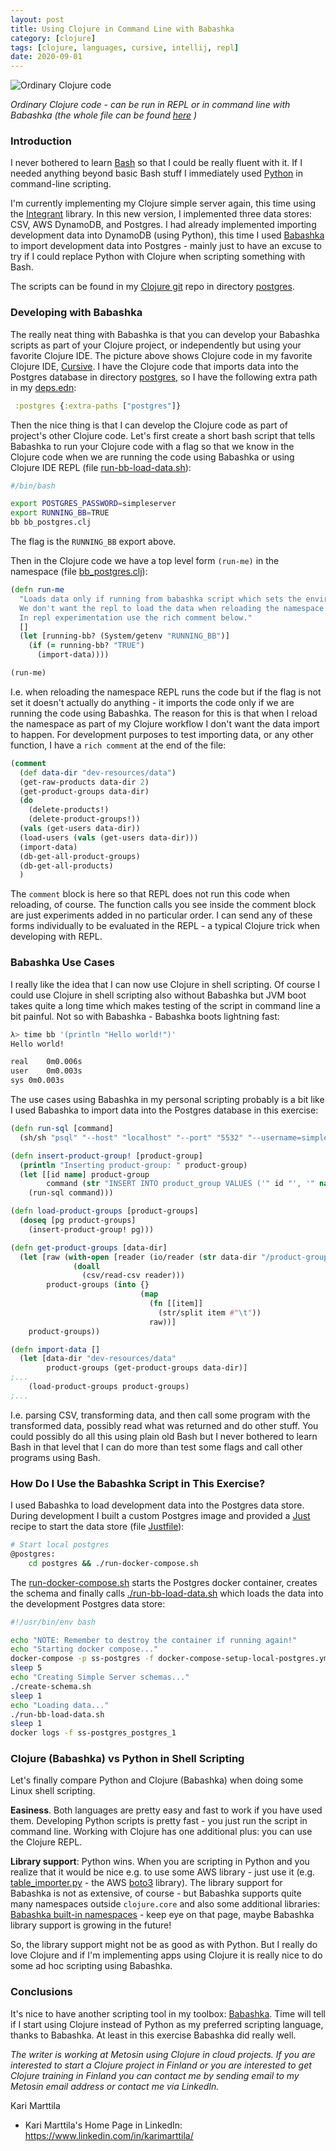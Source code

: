 ```yaml
---
layout: post
title: Using Clojure in Command Line with Babashka
category: [clojure]
tags: [clojure, languages, cursive, intellij, repl]
date: 2020-09-01
---
```


![Ordinary Clojure code](/img/2020-09-01-using-clojure-in-command-line-with-babashka_img_1.png)

*Ordinary Clojure code - can be run in REPL or in command line with Babashka (the whole file can be found [here](https://github.com/karimarttila/clojure/blob/master/webstore-demo/integrant-simple-server/postgres/bb_postgres.clj) )*


### Introduction

I never bothered to learn [Bash](https://en.wikipedia.org/wiki/Bash_(Unix_shell)) so that I could be really fluent with it. If I needed anything beyond basic Bash stuff I immediately used [Python](https://www.python.org/) in command-line scripting.

I'm currently implementing my Clojure simple server again, this time using the [Integrant](https://github.com/weavejester/integrant) library. In this new version, I implemented three data stores: CSV, AWS DynamoDB, and Postgres. I had already implemented importing development data into DynamoDB (using Python), this time I used [Babashka](https://github.com/borkdude/Babashka) to import development data into Postgres - mainly just to have an excuse to try if I could replace Python with Clojure when scripting something with Bash.

The scripts can be found in my [Clojure git](https://github.com/karimarttila/clojure) repo in directory [postgres](https://github.com/karimarttila/clojure/tree/master/webstore-demo/integrant-simple-server/postgres).


### Developing with Babashka

The really neat thing with Babashka is that you can develop your Babashka scripts as part of your Clojure project, or independently but using your favorite Clojure IDE. The picture above shows Clojure code in my favorite Clojure IDE, [Cursive](https://cursive-ide.com/). I have the Clojure code that imports data into the Postgres database in directory [postgres](https://github.com/karimarttila/clojure/tree/master/webstore-demo/integrant-simple-server/postgres), so I have the following extra path in my [deps.edn](https://github.com/karimarttila/clojure/blob/master/webstore-demo/integrant-simple-server/deps.edn):

```clojure
 :postgres {:extra-paths ["postgres"]}
```

Then the nice thing is that I can develop the Clojure code as part of project's other Clojure code. Let's first create a short bash script that tells Babashka to run your Clojure code with a flag so that we know in the Clojure code when we are running the code using Babashka or using Clojure IDE REPL (file [run-bb-load-data.sh](https://github.com/karimarttila/clojure/blob/master/webstore-demo/integrant-simple-server/postgres/run-bb-load-data.sh)):

```bash
#/bin/bash

export POSTGRES_PASSWORD=simpleserver
export RUNNING_BB=TRUE
bb bb_postgres.clj
```

The flag is the `RUNNING_BB` export above.

Then in the Clojure code we have a top level form `(run-me)` in the namespace (file [bb_postgres.clj](https://github.com/karimarttila/clojure/blob/master/webstore-demo/integrant-simple-server/postgres/bb_postgres.clj)):

```clojure
(defn run-me
  "Loads data only if running from babashka script which sets the environment variable.
  We don't want the repl to load the data when reloading the namespace.
  In repl experimentation use the rich comment below."
  []
  (let [running-bb? (System/getenv "RUNNING_BB")]
    (if (= running-bb? "TRUE")
      (import-data))))

(run-me)
```

I.e. when reloading the namespace REPL runs the code but if the flag is not set it doesn't actually do anything - it imports the code only if we are running the code using Babashka. The reason for this is that when I reload the namespace as part of my Clojure workflow I don't want the data import to happen. For development purposes to test importing data, or any other function, I have a `rich comment` at the end of the file:

```clojure
(comment
  (def data-dir "dev-resources/data")
  (get-raw-products data-dir 2)
  (get-product-groups data-dir)
  (do
    (delete-products!)
    (delete-product-groups!))
  (vals (get-users data-dir))
  (load-users (vals (get-users data-dir)))
  (import-data)
  (db-get-all-product-groups)
  (db-get-all-products)
  )
```

The `comment` block is here so that REPL does not run this code when reloading, of course. The function calls you see inside the comment block are just experiments added in no particular order. I can send any of these forms individually to be evaluated in the REPL - a typical Clojure trick when developing with REPL.


### Babashka Use Cases

I really like the idea that I can now use Clojure in shell scripting. Of course I could use Clojure in shell scripting also without Babashka but JVM boot takes quite a long time which makes testing of the script in command line a bit painful. Not so with Babashka - Babashka boots lightning fast:

```bash
λ> time bb '(println "Hello world!")'
Hello world!

real	0m0.006s
user	0m0.003s
sys	0m0.003s
```

The use cases using Babashka in my personal scripting probably is a bit like I used Babashka to import data into the Postgres database in this exercise:

```clojure
(defn run-sql [command]
  (sh/sh "psql" "--host" "localhost" "--port" "5532" "--username=simpleserver" "--dbname=simpleserver" "-c" command))

(defn insert-product-group! [product-group]
  (println "Inserting product-group: " product-group)
  (let [[id name] product-group
        command (str "INSERT INTO product_group VALUES ('" id "', '" name "');")]
    (run-sql command)))

(defn load-product-groups [product-groups]
  (doseq [pg product-groups]
    (insert-product-group! pg)))

(defn get-product-groups [data-dir]
  (let [raw (with-open [reader (io/reader (str data-dir "/product-groups.csv"))]
              (doall
                (csv/read-csv reader)))
        product-groups (into {}
                             (map
                               (fn [[item]]
                                 (str/split item #"\t"))
                               raw))]
    product-groups))

(defn import-data []
  (let [data-dir "dev-resources/data"
        product-groups (get-product-groups data-dir)]
;...
    (load-product-groups product-groups)
;...
```

I.e. parsing CSV, transforming data, and then call some program with the transformed data, possibly read what was returned and do other stuff. You could possibly do all this using plain old Bash but I never bothered to learn Bash in that level that I can do more than test some flags and call other programs using Bash.

### How Do I Use the Babashka Script in This Exercise?

I used Babashka to load development data into the Postgres data store. During development I built a custom Postgres image and provided a [Just](https://github.com/casey/just) recipe to start the data store (file [Justfile](https://github.com/karimarttila/clojure/blob/master/webstore-demo/integrant-simple-server/Justfile)):

```bash
# Start local postgres
@postgres:
    cd postgres && ./run-docker-compose.sh
```

The [run-docker-compose.sh](https://github.com/karimarttila/clojure/blob/master/webstore-demo/integrant-simple-server/postgres/run-docker-compose.sh) starts the Postgres docker container, creates the schema and finally calls [./run-bb-load-data.sh](https://github.com/karimarttila/clojure/blob/master/webstore-demo/integrant-simple-server/postgres/run-bb-load-data.sh) which loads the data into the development Postgres data store:

```bash
#!/usr/bin/env bash

echo "NOTE: Remember to destroy the container if running again!"
echo "Starting docker compose..."
docker-compose -p ss-postgres -f docker-compose-setup-local-postgres.yml up -d
sleep 5
echo "Creating Simple Server schemas..."
./create-schema.sh
sleep 1
echo "Loading data..."
./run-bb-load-data.sh
sleep 1
docker logs -f ss-postgres_postgres_1
```

### Clojure (Babashka) vs Python in Shell Scripting

Let's finally compare Python and Clojure (Babashka) when doing some Linux shell scripting.

**Easiness**. Both languages are pretty easy and fast to work if you have used them. Developing Python scripts is pretty fast - you just run the script in command line. Working with Clojure has one additional plus: you can use the Clojure REPL. 

**Library support**: Python wins. When you are scripting in Python and you realize that it would be nice e.g. to use some AWS library - just use it (e.g. [table_importer.py](https://github.com/karimarttila/clojure/blob/master/webstore-demo/integrant-simple-server/dynamodb/pysrc/table_importer.py) - the AWS [boto3](https://boto3.amazonaws.com/v1/documentation/api/latest/index.html) library). The library support for Babashka is not as extensive, of course - but Babashka supports quite many namespaces outside `clojure.core` and also some additional libraries: [Babashka built-in namespaces](https://github.com/borkdude/babashka#built-in-namespaces) - keep eye on that page, maybe Babashka library support is growing in the future!

So, the library support might not be as good as with Python. But I really do love Clojure and if I'm implementing apps using Clojure it is really nice to do some ad hoc scripting using Babashka.

### Conclusions

It's nice to have another scripting tool in my toolbox: [Babashka](https://github.com/borkdude/babashka). Time will tell if I start using Clojure instead of Python as my preferred scripting language, thanks to Babashka. At least in this exercise Babashka did really well.


*The writer is working at Metosin using Clojure in cloud projects. If you are interested to start a Clojure project in Finland or you are interested to get Clojure training in Finland you can contact me by sending email to my Metosin email address or contact me via LinkedIn.*

Kari Marttila

* Kari Marttila's Home Page in LinkedIn: <https://www.linkedin.com/in/karimarttila/>
